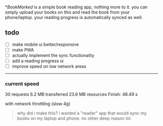 **BookMarked* is a simple book reading app, nothing more to it. you can simply upload your books on this and read the book from your phone/laptop. your reading progress is automatically synced as well.

## todo

- [ ] make mobile ui better/responsive
- [ ] make PWA
- [ ] actually implement the sync functionality
- [ ] add a reading progress ui
- [ ] improve speed on low network areas

---


### current speed 

30 requests
6.2 MB transferred
23.6 MB resources
Finish: 48.49 s

with network throttling (slow 4g)


> why did i make this? i wanted a "reader" app that would sync my books on my laptop and phone. no other deep reason lol.